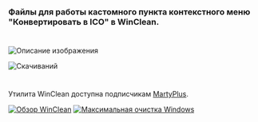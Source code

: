 ### Файлы для работы кастомного пункта контекстного меню "Конвертировать в ICO" в WinClean.
#
![Описание изображения](https://i.ibb.co/pvbJvWnd/96-B5-EED0-5049-422-D-8-BC7-034-A5-FEB1325.png)

![Скачиваний](https://img.shields.io/github/downloads/MartyFiles/FastToIcon/Release/total?style=for-the-badge&label=Скачиваний&color=blue&logo=download)

#

Утилита WinClean доступна подписчикам [MartyPlus](https://t.me/martyfiles/1146).

[![Обзор WinClean](https://img.shields.io/badge/Обзор%20WinClean-red?style=for-the-badge&logo=youtube)](https://www.youtube.com/watch?v=5NBqbUUB1Pk)
[![Максимальная очистка Windows](https://img.shields.io/badge/Максимальная%20очистка%20Windows-red?style=for-the-badge&logo=youtube)](https://www.youtube.com/watch?v=id06E58oafI)
